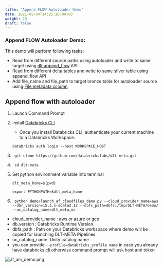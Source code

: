 ```yaml
---
title: "Append FLOW Autoloader Demo"
date: 2021-08-04T14:25:26-04:00
weight: 23
draft: false
---
```


### Append FLOW Autoloader Demo:
This demo will perform following tasks:
- Read from different source paths using autoloader and write to same target using [dlt.append_flow](https://docs.databricks.com/en/delta-live-tables/flows.html#append-flows) API
- Read from different delta tables and write to same silver table using append_flow API
- Add file_name and file_path to target bronze table for autoloader source using [File metadata column](https://docs.databricks.com/en/ingestion/file-metadata-column.html)
## Append flow with autoloader

1. Launch Command Prompt

2. Install [Databricks CLI](https://docs.databricks.com/dev-tools/cli/index.html)
    - Once you install Databricks CLI, authenticate your current machine to a Databricks Workspace:
    
    ```commandline
    databricks auth login --host WORKSPACE_HOST
    ```

3. ```commandline
    git clone https://github.com/databrickslabs/dlt-meta.git 
    ```

4. ```commandline
    cd dlt-meta
    ```

5. Set python environment variable into terminal
    ```commandline
    dlt_meta_home=$(pwd)
    ```

    ```commandline
    export PYTHONPATH=$dlt_meta_home
    ```

6. ```commandline
    python demo/launch_af_cloudfiles_demo.py --cloud_provider_name=aws --dbr_version=15.3.x-scala2.12 --dbfs_path=dbfs:/tmp/DLT-META/demo/ --uc_catalog_name=dlt_meta_uc
    ```

- cloud_provider_name : aws or azure or gcp
- db_version : Databricks Runtime Version
- dbfs_path : Path on your Databricks workspace where demo will be copied for launching DLT-META Pipelines
- uc_catalog_name: Unity catalog name
- you can provide `--profile=databricks_profile name` in case you already have databricks cli otherwise command prompt will ask host and token

![af_am_demo.png](/images/af_am_demo.png)
